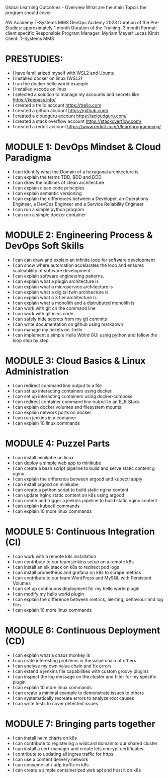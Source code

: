 Global Learning Outcomes - Overview
What are the main Topcis the program should cover

AW Academy T-Systems MMS DevOps Acdemy 2023
Duration of the Pre-Studies:  approximately 1 month 
Duration of the Training: 3 month Format: client specific 
Responsible Program Manager: Myriam Meyer/ Lucas Kindt
Client: T-Systems MMS

# PRESTUDIES:
* I have familiarized myself with WSL2 and Ubuntu
* I installed docker on linux (WSL2)
* I ran the docker hello world example
* I installed vscode on linux
* I selected a solution to manage my accounts and secrets like https://keepass.info/
* I created a trello account https://trello.com
* I created a github account https://github.com/
* I created a cloudguru account https://acloudguru.com/
* I created a stack overflow account https://stackoverflow.com/
* I created a reddit account https://www.reddit.com/r/learnprogramming/

# MODULE 1: DevOps Mindset & Cloud Paradigma
* I can identify what the Domain of a hexagonal architecture is.
* I can explain the terms TDD, BDD and DDD
* I can draw the outlines of clean architecture
* I can explain clean code principles
* I can explain semantic versioning
* I can explain the differences between a Developer, an Operations Engineer, a DevOps Engineer and a Service Reliability Engineer
* I can run a simple python program
* I can run a simple docker container

# MODULE 2: Engineering Process & DevOps Soft Skills
* I can can draw and explain an infinite loop for software development
* I can show where automation accelarates the loop and ensures scaleablility of software development.
* I can explain software engineering patterns.
* I can explain what a plugin architecture is
* I can explain what a microservice architecture is
* I can explain what a digital twin architecture is
* I can explain what a 3 tier architecture is
* I can explain what a monolith and a distrubuted monolith is
* I can work with git on the command line
* I can work with git in vs code
* I can safely hide secrets from my git commits
* I can write documentation on github using markdown
* I can manage my tickets on Trello
* I can implement a simple Hello Wolrd GUI using python and follow the loop step by step

# MODULE 3: Cloud Basics & Linux Administration
* I can redirect command line output to a file
* I can set up interacting containers using docker
* I can set up interacting containers using docker-compose
* I can redirect container command line output to an ELK Stack
* I can explain docker volumes and filesystem mounts
* I can explain network ports on docker
* I can run jenkins in a container
* I can explain 10 linux commands

# MODULE 4: Puzzel Parts
* I can install minikube on linux
* I can deploy a simple web app to minikube
* I can create a bash script pipeline to build and serve static content g nginx
* I can explain the difference between argocd and kubectl apply
* I can install argocd on minikube
* I can create a python script to build static nginx content
* I can update nginx static content on k8s using argocd
* I can create and trigger a jenkins pipeline to build static nginx content
* I can explain kubectl commands
* I can explain 10 more linux commands

# MODULE 5: Continuous Integration (CI)
* I can work with a remote k8s installation
* I can contribute to our team jenkins setup on a remote k8s
* I can install an elk stack on k8s to redirect pod logs
* I can install prometheus and grafana on k8s to scrape metrics
* I can contribute to our team WordPress and MySQL with Persistent Volumes
* I can set up continuous deployment for my hello world plugin
* I can modify my hello world plugin
* I can explain the difference between metrics, alerting, behaviour and log files
* I can explain 10 more linux commands

# MODULE 6: Continuous Deployment (CD)
* I can explain what a chaos monkey is
* I can crate interesting problems in the value chain of others
* I can analyse my own value chain and fix errors
* I can extend a jenkins file capabilities with custom groovy plugins
* I can inspect the log message on the cluster and filter for my specific plugin
* I can explain 10 more linux commands
* I can create a minimal example to demonstrate issues to others
* I can systematically recreate errors to analyze root causes
* I can write tests to cover detected issues

# MODULE 7: Bringing parts together
* I can install helm charts on k8s
* I can contribute to registering a wildcard domain to our shared cluster
* I can install a cert-manager and create lets encrypt certificates
* I contribute to updating all ingres traffic for https
* I can use a content delivery network
* I can consume iot / udp traffic in k8s 
* I can create a simple containerized web api and host it on k8s